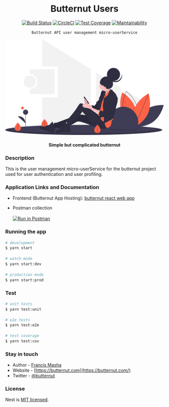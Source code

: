 <div align="center">

# Butternut Users

[![Build Status](https://github.com/mashafrancis/butternut-user/workflows/Build%20&%20Test/badge.svg)](https://github.com/mashafrancis/butternut-user/actions)
[![CircleCI](https://circleci.com/gh/mashafrancis/butternut-user.svg?style=svg)](https://circleci.com/gh/mashafrancis/butternut-user)
[![Test Coverage](https://api.codeclimate.com/v1/badges/f6bdcb4f36837ce24b06/test_coverage)](https://codeclimate.com/github/mashafrancis/butternut-user/test_coverage)
[![Maintainability](https://api.codeclimate.com/v1/badges/f6bdcb4f36837ce24b06/maintainability)](https://codeclimate.com/github/mashafrancis/butternut-user/maintainability)

</div>

<div align="center">

    Butternut API user management micro-userService

  [![Butternut](../public/img/readme.svg)](https://butternut.com)

  #### Simple but complicated butternut

</div>

### Description
This is the user management micro-userService for the butternut project used for user authentication and user profiling.

### Application Links and Documentation

-   Frontend (Butternut App Hosting):
    [butternut react web app](https://butternut-staging.herokuapp.com/)

-   Postman collection
    <br />
    <br />
    [![Run in Postman](https://run.pstmn.io/button.svg)](https://app.getpostman.com/run-collection/2222c2a8892e4e7c4b7e#?env%5Bbutternut%5D=W3sia2V5IjoiYmFzZS11cmwiLCJ2YWx1ZSI6IiIsImVuYWJsZWQiOnRydWV9LHsia2V5IjoidG9rZW4iLCJ2YWx1ZSI6IiIsImVuYWJsZWQiOnRydWV9XQ==)


### Running the app

```bash
# development
$ yarn start

# watch mode
$ yarn start:dev

# production mode
$ yarn start:prod
```

### Test

```bash
# unit tests
$ yarn test:unit

# e2e tests
$ yarn test:e2e

# test coverage
$ yarn test:cov
```

### Stay in touch

- Author - [Francis Masha](https://mashafrancis.com)
- Website - [https://butternut.com](https://butternut.com/)
- Twitter - [@butternut](https://twitter.com/butternut)

### License

  Nest is [MIT licensed](LICENSE).


